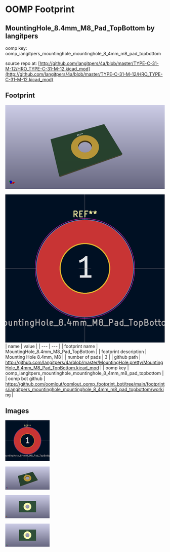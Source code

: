 # OOMP Footprint  
## MountingHole_8.4mm_M8_Pad_TopBottom  by Iangitpers  
  
oomp key: oomp_iangitpers_mountinghole_mountinghole_8_4mm_m8_pad_topbottom  
  
source repo at: [http://github.com/Iangitpers/4a/blob/master/TYPE-C-31-M-12/HRO_TYPE-C-31-M-12.kicad_mod](http://github.com/Iangitpers/4a/blob/master/TYPE-C-31-M-12/HRO_TYPE-C-31-M-12.kicad_mod)  
## Footprint  
  
[![working_kicad_pcb_3d.png](working_kicad_pcb_3d_600.png)](working_kicad_pcb_3d.png)  
  
[![working.png](working_600.png)](working.png)  
| name | value | 
| --- | --- | 
| footprint name | MountingHole_8.4mm_M8_Pad_TopBottom | 
| footprint description | Mounting Hole 8.4mm, M8 | 
| number of pads | 3 | 
| github path | http://github.com/Iangitpers/4a/blob/master/MountingHole.pretty/MountingHole_8.4mm_M8_Pad_TopBottom.kicad_mod | 
| oomp key | oomp_iangitpers_mountinghole_mountinghole_8_4mm_m8_pad_topbottom | 
| oomp bot github | https://github.com/oomlout/oomlout_oomp_footprint_bot/tree/main/footprints/iangitpers_mountinghole_mountinghole_8_4mm_m8_pad_topbottom/working | 
## Images  
  
[![working.png](working_140.png)](working.png)  
  
[![working_kicad_pcb_3d.png](working_kicad_pcb_3d_140.png)](working_kicad_pcb_3d.png)  
  
[![working_kicad_pcb_3d_back.png](working_kicad_pcb_3d_back_140.png)](working_kicad_pcb_3d_back.png)  
  
[![working_kicad_pcb_3d_front.png](working_kicad_pcb_3d_front_140.png)](working_kicad_pcb_3d_front.png)  
